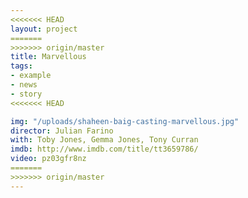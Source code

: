 ```yaml
---
<<<<<<< HEAD
layout: project
=======
>>>>>>> origin/master
title: Marvellous
tags:
- example
- news
- story
<<<<<<< HEAD

img: "/uploads/shaheen-baig-casting-marvellous.jpg"
director: Julian Farino
with: Toby Jones, Gemma Jones, Tony Curran
imdb: http://www.imdb.com/title/tt3659786/
video: pz03gfr8nz
=======
>>>>>>> origin/master
---
```


